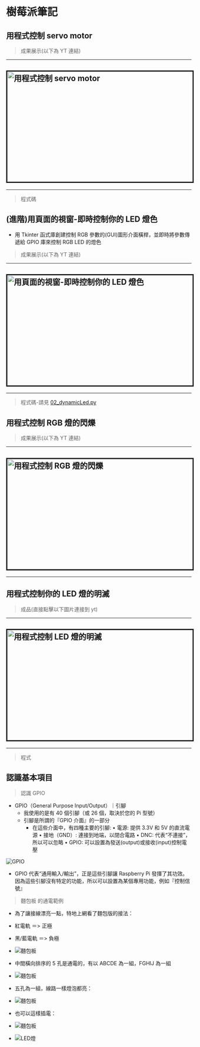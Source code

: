 # 樹莓派筆記

## 用程式控制 servo motor

> 成果展示(以下為 YT 連結)

---

## <a href="https://youtu.be/du01vDO3auY" target="_blank"><img src="images/servo_motor.png" alt="用程式控制 servo  motor" width="550" height="300" border="3px" /></a>

---

> 程式碼

## (進階)用頁面的視窗-即時控制你的 LED 燈色

- 用 Tkinter 函式庫創建控制 RGB 參數的(GUI)圖形介面橫桿，並即時將參數傳遞給 GPIO 庫來控制 RGB LED 的燈色

> 成果展示(以下為 YT 連結)

---

## <a href="https://youtu.be/SlcXuhCxfJo" target="_blank"><img src="images/led_02.png" alt="用頁面的視窗-即時控制你的 LED 燈色" width="550" height="300" border="3px" /></a>

---

> 程式碼-請見 [02_dynamicLed.py](https://github.com/hsilan-sui/Raspberry_Pi/blob/main/02_dynamicLed.py)

## 用程式控制 RGB 燈的閃爍

> 成果展示(以下為 YT 連結)

---

## <a href="https://www.youtube.com/watch?v=r-h42whzPA8" target="_blank"><img src="images/led_01.png" alt="用程式控制 RGB 燈的閃爍" width="550" height="300" border="3px" /></a>

---

## 用程式控制你的 LED 燈的明滅

> 成品(直接點擊以下圖片連接到 yt)

---

## <a href="https://youtu.be/uKKZ77XTWO0" target="_blank"><img src="images/led_001.png" alt="用程式控制 LED 燈的明滅" width="550" height="300" border="3px" /></a>

---

> 程式

## 認識基本項目

> 認識 GPIO

- GPIO（General Purpose Input/Output）｜引腳
  - 我使用的是有 40 個引腳（或 26 個，取決於您的 Pi 型號）
  - 引腳是所謂的『GPIO 介面』的一部分
    - 在這些介面中，有四種主要的引腳:
      • 電源: 提供 3.3V 和 5V 的直流電源
      • 接地（GND）: 連接到地端，以閉合電路
      • DNC: 代表“不連接”，所以可以忽略
      • GPIO: 可以設置為發送(output)或接收(input)控制電壓

![GPIO](images/gpio.png)

- GPIO 代表“通用輸入/輸出”，正是這些引腳讓 Raspberry Pi 發揮了其功效。因為這些引腳沒有特定的功能，所以可以設置為某個專用功能，例如『控制信號』

> 麵包板 的通電範例

- 為了讓接線漂亮一點，特地上網看了麵包版的接法：

- 紅電軌 ＝> 正極
- 黑/藍電軌 ＝> 負極
- ![麵包板](images/breadboard_01.png)

- 中間橫向排序的 5 孔是通電的，有以 ABCDE 為一組，FGHIJ 為一組
- ![麵包板](images/breadboard_02.png)
- 五孔為一組，線路一樣燈泡都亮：
- ![麵包板](images/breadboard_03.png)
- 也可以這樣插電：
- ![麵包板](images/breadboard_04.png)

- ![LED燈](images/長腳正與短腳負.png)
